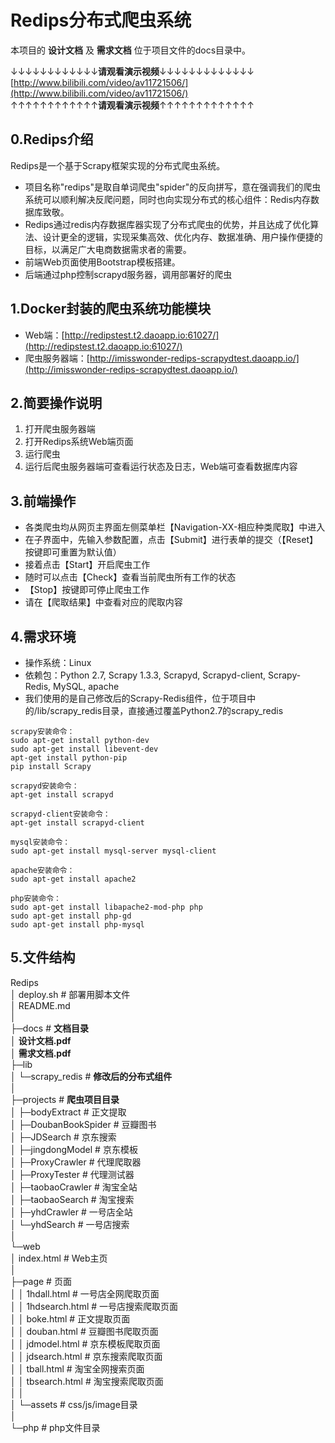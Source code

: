 ﻿# Redips分布式爬虫系统
本项目的 **设计文档** 及 **需求文档** 位于项目文件的docs目录中。  

↓↓↓↓↓↓↓↓↓↓↓↓**请观看演示视频**↓↓↓↓↓↓↓↓↓↓↓↓↓  
[http://www.bilibili.com/video/av11721506/](http://www.bilibili.com/video/av11721506/)  
↑↑↑↑↑↑↑↑↑↑↑↑**请观看演示视频**↑↑↑↑↑↑↑↑↑↑↑↑↑  

## 0.Redips介绍
Redips是一个基于Scrapy框架实现的分布式爬虫系统。  

- 项目名称"redips"是取自单词爬虫"spider"的反向拼写，意在强调我们的爬虫系统可以顺利解决反爬问题，同时也向实现分布式的核心组件：Redis内存数据库致敬。
- Redips通过redis内存数据库器实现了分布式爬虫的优势，并且达成了优化算法、设计更全的逻辑，实现采集高效、优化内存、数据准确、用户操作便捷的目标，以满足广大电商数据需求者的需要。
- 前端Web页面使用Bootstrap模板搭建。
- 后端通过php控制scrapyd服务器，调用部署好的爬虫

## 1.Docker封装的爬虫系统功能模块
- Web端：[http://redipstest.t2.daoapp.io:61027/](http://redipstest.t2.daoapp.io:61027/)
- 爬虫服务器端：[http://imisswonder-redips-scrapydtest.daoapp.io/](http://imisswonder-redips-scrapydtest.daoapp.io/)

## 2.简要操作说明
1. 打开爬虫服务器端
2. 打开Redips系统Web端页面
3. 运行爬虫
4. 运行后爬虫服务器端可查看运行状态及日志，Web端可查看数据库内容

## 3.前端操作
- 各类爬虫均从网页主界面左侧菜单栏【Navigation-XX-相应种类爬取】中进入
- 在子界面中，先输入参数配置，点击【Submit】进行表单的提交（【Reset】按键即可重置为默认值）
- 接着点击【Start】开启爬虫工作
- 随时可以点击【Check】查看当前爬虫所有工作的状态
- 【Stop】按键即可停止爬虫工作
- 请在【爬取结果】中查看对应的爬取内容

## 4.需求环境
- 操作系统：Linux
- 依赖包：Python 2.7, Scrapy 1.3.3, Scrapyd, Scrapyd-client, Scrapy-Redis, MySQL, apache
- 我们使用的是自己修改后的Scrapy-Redis组件，位于项目中的/lib/scrapy_redis目录，直接通过覆盖Python2.7的scrapy_redis

```
scrapy安装命令：
sudo apt-get install python-dev
sudo apt-get install libevent-dev
apt-get install python-pip
pip install Scrapy
```

```
scrapyd安装命令：
apt-get install scrapyd
```

```
scrapyd-client安装命令：
apt-get install scrapyd-client
```

```
mysql安装命令：
sudo apt-get install mysql-server mysql-client
```

```
apache安装命令：
sudo apt-get install apache2
```

```
php安装命令：
sudo apt-get install libapache2-mod-php php
sudo apt-get install php-gd
sudo apt-get install php-mysql
```

## 5.文件结构
Redips   
│  deploy.sh                          # 部署用脚本文件  
│  README.md  
│    
├─docs                                # **文档目录**  
│      **设计文档.pdf**  
│      **需求文档.pdf**  
├─lib  
│  └─scrapy_redis                     # **修改后的分布式组件**  
│  
├─projects                            # **爬虫项目目录**  
│  ├─bodyExtract                      # 正文提取  
│  ├─DoubanBookSpider                 # 豆瓣图书  
│  ├─JDSearch                         # 京东搜索  
│  ├─jingdongModel                    # 京东模板  
│  ├─ProxyCrawler                     # 代理爬取器  
│  ├─ProxyTester                      # 代理测试器  
│  ├─taobaoCrawler                    # 淘宝全站  
│  ├─taobaoSearch                     # 淘宝搜索  
│  ├─yhdCrawler                       # 一号店全站  
│  └─yhdSearch                        # 一号店搜索  
│  
└─web  
    │  index.html                     # Web主页  
    │  
    ├─page                            # 页面  
    │  │  1hdall.html                 # 一号店全网爬取页面  
    │  │  1hdsearch.html              # 一号店搜索爬取页面  
    │  │  boke.html                   # 正文提取页面  
    │  │  douban.html                 # 豆瓣图书爬取页面  
    │  │  jdmodel.html                # 京东模板爬取页面  
    │  │  jdsearch.html               # 京东搜索爬取页面  
    │  │  tball.html                  # 淘宝全网搜索页面  
    │  │  tbsearch.html               # 淘宝搜索爬取页面  
    │  │  
    │  └─assets                       # css/js/image目录  
    │  
    └─php                             # php文件目录  
